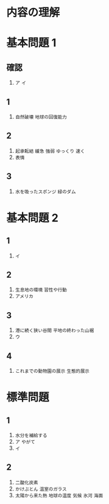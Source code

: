 内容の理解
===
# 基本問題 1
## 確認
1. `ア` `イ`
## 1
1. `自然破壊` `地球の回復能力`
## 2
1. `起承転結` `緩急` `強弱` `ゆっくり` `速く`
1. `表情`
## 3
1. `水を吸ったスポンジ` `緑のダム`
# 基本問題 2
## 1
1. `イ`
## 2
1. `生息地の環境` `習性や行動`
1. `アメリカ`
## 3
1. `港に続く狭い谷間` `平地の終わった山裾`
1. `ウ`
## 4
1. `これまでの動物園の展示` `生態的展示`
# 標準問題
## 1
1. `水分を補給する`
1. `ア` `やがて`
1. `イ`
## 2
1. `二酸化炭素`
1. `かけぶとん` `温室のガラス`
1. `太陽から来た熱` `地球の温度` `気候` `氷河` `海面`
